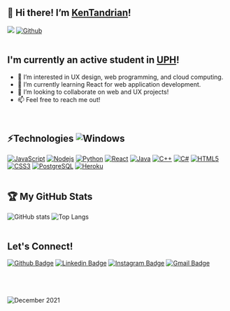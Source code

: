 ## 👋 Hi there! I’m [KenTandrian](https://github.com/KenTandrian)!   
![](https://visitor-badge.laobi.icu/badge?page_id=KenTandrian.KenTandrian)
[![Github](https://img.shields.io/github/followers/KenTandrian?label=Follow&style=social)](https://github.com/KenTandrian)
<br />
<br />
## I'm currently an active student in [UPH](https://uph.edu)!
- 👀 I’m interested in UX design, web programming, and cloud computing.
- 🌱 I’m currently learning React for web application development.
- 💞️ I’m looking to collaborate on web and UX projects!
- 📫 Feel free to reach me out!
<br />
<!---
KenTandrian/KenTandrian is a ✨ special ✨ repository because its `README.md` (this file) appears on your GitHub profile.
You can click the Preview link to take a look at your changes.
--->

## ⚡Technologies  ![Windows](https://img.shields.io/badge/Windows-0078D6?style=flat-square&logo=windows&logoColor=white)
[![JavaScript](https://img.shields.io/badge/-JavaScript-black?style=flat-square&logo=javascript)](https://github.com/KenTandrian?tab=repositories&language=javascript)
[![Nodejs](https://img.shields.io/badge/-Nodejs-black?style=flat-square&logo=Node.js)](https://github.com/KenTandrian?tab=repositories&language=javascript)
[![Python](https://img.shields.io/badge/-Python-black?style=flat-square&logo=Python)](https://github.com/KenTandrian?tab=repositories&language=jupyter-notebook)
[![React](https://img.shields.io/badge/-React-black?style=flat-square&logo=react)](https://github.com/KenTandrian?tab=repositories&language=javascript)
[![Java](https://img.shields.io/badge/-java-black?style=flat-square&logo=java)](https://github.com/KenTandrian?tab=repositories)
[![C++](https://img.shields.io/badge/-C%2b%2b-black?style=flat-square&logo=c)](https://github.com/KenTandrian?tab=repositories)
[![C#](https://img.shields.io/badge/C%23-black.svg?style=flat-square&logo=c-sharp&logoColor=white)](https://github.com/KenTandrian?tab=repositories&language=c%23)
[![HTML5](https://img.shields.io/badge/-HTML5-black?style=flat-square&logo=html5&logoColor=white)](https://github.com/KenTandrian?tab=repositories&language=html)
[![CSS3](https://img.shields.io/badge/-CSS3-black?style=flat-square&logo=css3)](https://github.com/KenTandrian?tab=repositories&language=css)
[![PostgreSQL](https://img.shields.io/badge/-PostgreSQL-black?style=flat-square&logo=postgresql)](https://github.com/KenTandrian?tab=repositories)
[![Heroku](https://img.shields.io/badge/-Heroku-black?style=flat-square&logo=heroku)](https://github.com/KenTandrian?tab=repositories)
<br />
<br />
## 🏆 My GitHub Stats 
![GitHub stats](https://github-readme-stats.vercel.app/api?username=KenTandrian&show_icons=true&theme=tokyonight&count_private=true&show_icons=true&include_all_commits=true)
![Top Langs](https://github-readme-stats.vercel.app/api/top-langs/?username=KenTandrian&theme=tokyonight&hide=TeX&layout=compact)
<br />
<br />
## Let's Connect!
[![Github Badge](https://img.shields.io/badge/-GitHub-181717?style=flat-square&logo=GitHub&logoColor=white&link=https://github.com/KenTandrian/)](https://github.com/KenTandrian/)
[![Linkedin Badge](https://img.shields.io/badge/-LinkedIn-blue?style=flat-square&logo=Linkedin&logoColor=white&link=https://www.linkedin.com/in/kenricktandrian/)](https://www.linkedin.com/in/kenricktandrian/)
[![Instagram Badge](https://img.shields.io/badge/-Instagram-purple?style=flat-square&logo=instagram&logoColor=white&link=https://instagram.com/ken_tandrian/)](https://instagram.com/ken_tandrian)
[![Gmail Badge](https://img.shields.io/badge/-Gmail-c14438?style=flat-square&logo=Gmail&logoColor=white&link=mailto:kenricktan11@gmail.com)](mailto:kenricktan11@gmail.com)
<br />
<br />
<br />
<br />
<br />
![December 2021](https://img.shields.io/github/last-commit/KenTandrian/KenTandrian?label=profile%20updated&style=flat-square)
